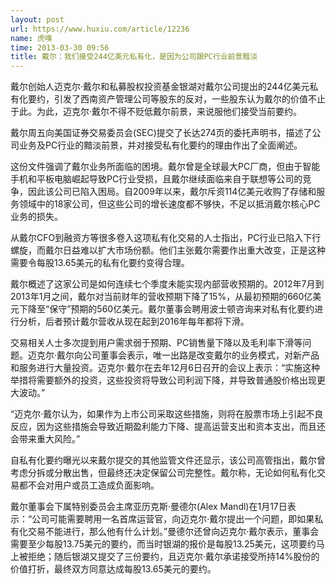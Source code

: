 ```yaml
---
layout: post
url: https://www.huxiu.com/article/12236
name: 虎嗅
time: 2013-03-30 09:56
title: 戴尔：我们接受244亿美元私有化，是因为公司跟PC行业前景黯淡
---
```

戴尔创始人迈克尔·戴尔和私募股权投资基金银湖对戴尔公司提出的244亿美元私有化要约，引发了西南资产管理公司等股东的反对，一些股东认为戴尔的价值不止于此。为此，迈克尔·戴尔不得不贬低戴尔前景，来说服他们接受当前要约。

戴尔周五向美国证券交易委员会(SEC)提交了长达274页的委托声明书，描述了公司业务及PC行业的黯淡前景，并对接受私有化要约的理由作出了全面阐述。

这份文件强调了戴尔业务所面临的困境。戴尔曾是全球最大PC厂商，但由于智能手机和平板电脑崛起导致PC行业受损，且戴尔继续面临来自于联想等公司的竞争，因此该公司已陷入困局。自2009年以来，戴尔斥资114亿美元收购了存储和服务领域中的18家公司，但这些公司的增长速度都不够快，不足以抵消戴尔核心PC业务的损失。

从戴尔CFO到融资方等很多卷入这项私有化交易的人士指出，PC行业已陷入下行螺旋，而戴尔日益难以扩大市场份额。他们主张戴尔需要作出重大改变，正是这种需要令每股13.65美元的私有化要约变得合理。

戴尔概述了这家公司是如何连续七个季度未能实现内部营收预期的。2012年7月到2013年1月之间，戴尔对当前财年的营收预期下降了15%，从最初预期的660亿美元下降至“保守”预期的560亿美元。戴尔董事会聘用波士顿咨询来对私有化要约进行分析，后者预计戴尔营收从现在起到2016年每年都将下滑。

交易相关人士多次提到用户需求弱于预期、PC销售量下降以及毛利率下滑等问题。迈克尔·戴尔向公司董事会表示，唯一出路是改变戴尔的业务模式，对新产品和服务进行大量投资。迈克尔·戴尔在去年12月6日召开的会议上表示：“实施这种举措将需要额外的投资，这些投资将导致公司利润下降，并导致普通股价格出现更大波动。”

“迈克尔·戴尔认为，如果作为上市公司采取这些措施，则将在股票市场上引起不良反应，因为这些措施会导致近期盈利能力下降、提高运营支出和资本支出，而且还会带来重大风险。”

自私有化要约曝光以来戴尔提交的其他监管文件还显示，该公司高管指出，戴尔曾考虑分拆或分散出售，但最终还决定保留公司完整性。戴尔称，无论如何私有化交易都不会对用户或员工造成负面影响。

戴尔董事会下属特别委员会主席亚历克斯·曼德尔(Alex Mandl)在1月17日表示：“公司可能需要聘用一名首席运营官，向迈克尔·戴尔提出一个问题，即如果私有化交易不能进行，那么他有什么计划。”曼德尔还曾向迈克尔·戴尔表示，董事会需要至少每股13.75美元的要约，而当时银湖的报价是每股13.25美元，这项要约马上被拒绝；随后银湖又提交了三份要约，且迈克尔·戴尔承诺接受所持14%股份的价值打折，最终双方同意达成每股13.65美元的要约。

